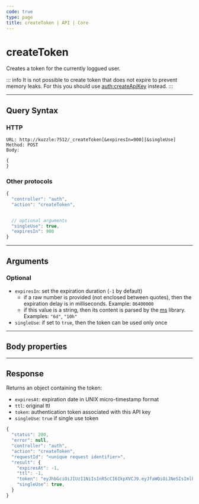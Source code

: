 ```yaml
---
code: true
type: page
title: createToken | API | Core
---
```


# createToken

<SinceBadge version="auto-version"/>

Creates a token for the currently loggued user.

::: info
It is not possible to create token that does not expire to prevent memory leaks.
For this you should use [auth:createApiKey](/core/2/api/controllers/auth/create-api-key) instead.
:::

---

## Query Syntax

### HTTP

```http
URL: http://kuzzle:7512/_createToken[&expiresIn=900][&singleUse]
Method: POST
Body:
```

```js
{
}
```

### Other protocols

```js
{
  "controller": "auth",
  "action": "createToken",


  // optional arguments
  "singleUse": true,
  "expiresIn": 900
}
```

---

## Arguments

### Optional

- `expiresIn`: set the expiration duration (`-1` by default)
  - if a raw number is provided (not enclosed between quotes), then the expiration delay is in milliseconds. Example: `86400000`
  - if this value is a string, then its content is parsed by the [ms](https://www.npmjs.com/package/ms) library. Examples: `"6d"`, `"10h"`
- `singleUse`: if set to `true`, then the token can be used only once

---

## Body properties

---

## Response

Returns an object containing the token:

- `expiresAt`: expiration date in UNIX micro-timestamp format
- `ttl`: original ttl
- `token`: authentication token associated with this API key
- `singleUse`: `true` if single use token

```js
{
  "status": 200,
  "error": null,
  "controller": "auth",
  "action": "createToken",
  "requestId": "<unique request identifier>",
  "result": {
    "expiresAt": -1,
    "ttl": -1,
    "token": "eyJhbGciOiJIUzI1NiIsInR5cCI6IkpXVCJ9.eyJfaWQiOiJNeSIsImlhdCI6MTU3MzE4NTkzNSwiZXhwIjoxNTczMTg1OTM0fQ.08qAnSD03V0N1OcviGVUAZEjjv4DxULTgoQQwojn1PA",
    "singleUse": true,
  }
}
```
